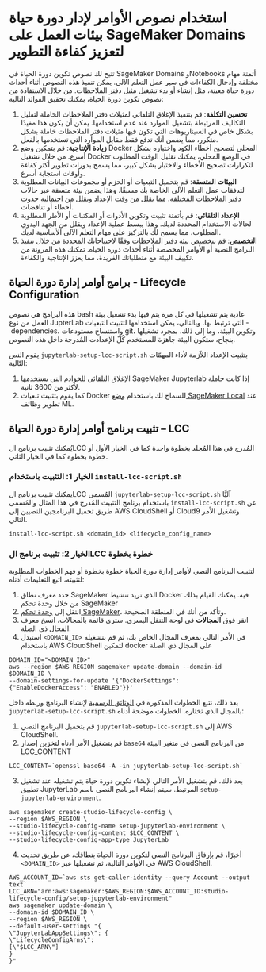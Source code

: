# استخدام نصوص الأوامر لإدار دورة حياة بيئات العمل على SageMaker Domains لتعزيز كفاءة التطوير

تتيح لك نصوص تكوين دورة الحياة في SageMaker Domains وNotebooks أتمتة مهام مختلفة وإدخال الكفاءات في سير عمل التعلم الآلي. يمكن تنفيذ هذه النصوص أثناء أحداث دورة حياة معينة، مثل إنشاء أو بدء تشغيل مثيل دفتر الملاحظات. من خلال الاستفادة من نصوص تكوين دورة الحياة، يمكنك تحقيق الفوائد التالية:

1. **تحسين التكلفة**: قم بتنفيذ الإغلاق التلقائي لمثيلات دفتر الملاحظات الخاملة لتقليل التكاليف المرتبطة بتشغيل الموارد عند عدم استخدامها. يمكن أن يكون هذا مفيدًا بشكل خاص في السيناريوهات التي تكون فيها مثيلات دفتر الملاحظات خاملة بشكل متكرر، مما يضمن أنك تدفع فقط مقابل الموارد التي تستخدمها بالفعل.
2. **زيادة الإنتاجية**: قم بتمكين وضع Docker المحلي لتصحيح أخطاء الكود واختباره بشكل أسرع. من خلال تشغيل Docker في الوضع المحلي، يمكنك تقليل الوقت المطلوب لتكرارات تصحيح الأخطاء والاختبار بشكل كبير، مما يسمح بدورات تطوير أكثر كفاءة وأوقات استجابة أسرع.
3. **البيئات المتسقة**: قم بتحميل التبعيات أو الحزم أو مجموعات البيانات المطلوبة لتدفقات عمل التعلم الآلي الخاصة بك مسبقًا. وهذا يضمن بيئة متسقة عبر حالات دفتر الملاحظات المختلفة، مما يقلل من وقت الإعداد ويقلل من احتمالية حدوث أخطاء أو تناقضات.
4. **الإعداد التلقائي**: قم بأتمتة تثبيت وتكوين الأدوات أو المكتبات أو الأطر المطلوبة لحالات الاستخدام المحددة لديك. وهذا يبسط عملية الإعداد ويقلل من الجهد اليدوي المطلوب، مما يسمح لك بالتركيز على مهام التعلم الآلي الأساسية لديك.
5. **التخصيص**: قم بتخصيص بيئة دفتر الملاحظات وفقًا لاحتياجاتك المحددة من خلال تنفيذ البرامج النصية أو الأوامر المخصصة أثناء أحداث دورة الحياة. تمكنك هذه المرونة من تكييف البيئة مع متطلباتك الفريدة، مما يعزز الإنتاجية والكفاءة.

## برامج أوامر إدارة دورة الحياة - Lifecycle Configuration

هذه البرامج هي نصوص bash عادية يتم تشغيلها في كل مرة يتم فيها بدء تشغيل بيئة العمل من نوع JupterLab التي ترتبط بها.
وبالتالي، يمكن استخدامها لتثبيت التبعيات - dependencies، واستنساخ مستودعات git، وتكوين البيئة، وما إلى ذلك.
بمجرد تشغيلها بنجاح، ستكون البيئة جاهزة للمستخدم كُلّ الإعدادت المُدرجة داخل هذه النصوص.

يقوم النص `jupyterlab-setup-lcc-script.sh` بتثبيت الإعداد اللاّزمة لأداء المهمّات التّالية:

1. الإغلاق التلقائي للخوادم التي يستخدمها SageMaker Jupyterlab إذا كانت خاملة لأكثر من 3600 ثانية.
2. كما يقوم بتثبيت تبعيات Docker للسماح لك باستخدام [وضع SageMaker Local](https://docs.aws.amazon.com/sagemaker/latest/dg/pipelines-local-mode.html) عند تطوير وظائف ML.

## تثبيت برنامج أوامر إدارة دورة الحياة – LCC
يُمكنك تثبيت برنامج الLCC المُدرج في هذا المُجلد بخطوة واحدة كما في الخيار الأول أو خطوة بخطوة كما في الخيار الثاني. 
### الخيار 1: التثبيت باستخدام `install-lcc-script.sh`

يمكنك تثبيت برنامج الLCC المُسمى  `jupyterlab-setup-lcc-script.sh` آليًّا باستخدام برنامج التثبيت المُدرج في هذا المثال والمُسمى `install-lcc-script.sh` عن طريق تحميل البرنامجين النصيين إلى AWS CloudShell أو Cloud9 وتشغيل الأمر التالي.

```
install-lcc-script.sh <domain_id> <lifecycle_config_name>
````

### الخيار 2: تثبيت برنامج الLCC خطوة بخطوة

لتثبيت البرنامج النصي  لأوامر إدارة دورة الحياة خطوة بخطوة أو فهم الخطوات المطلوبة لتثبيته، اتبع التعليمات أدناه:

1. حدد معرف نطاق SageMaker الذي تريد تنشيط Docker فيه. يمكنك القيام بذلك من خلال وحدة تحكم SageMaker
1. انتقل إلى [وحدة تحكم SageMaker](https://console.aws.amazon.com/sagemaker/home)، وتأكد من أنك في المنطقة الصحيحة.
2. انقر فوق **المجالات** في لوحة التنقل اليسرى. سترى قائمة بالمجالات، انسخ معرف المجال ذي الصلة.
2. استبدل `<DOMAIN_ID>` في الأمر التالي بمعرف المجال الخاص بك، ثم قم بتشغيله باستخدام AWS CloudShell لتمكين docker على المجال ذي الصلة
```
DOMAIN_ID="<DOMAIN_ID>"
aws --region $AWS_REGION sagemaker update-domain --domain-id $DOMAIN_ID \
--domain-settings-for-update '{"DockerSettings": {"EnableDockerAccess": "ENABLED"}}'
```
بعد ذلك، نتبع الخطوات المذكورة في [الوثائق الرسمية](https://docs.aws.amazon.com/sagemaker/latest/dg/jl-lcc-create.html) لإنشاء البرنامج وربطه داخل `jupyterlab-setup-lcc-script.sh`
بالمجال الذي تختاره. الخطوات موضحة أدناه:

1. قم بتحميل البرنامج النصي `jupyterlab-setup-lcc-script.sh` إلى AWS CloudShell.
2. قم بتشغيل الأمر أدناه لتخزين إصدار `base64` من البرنامج النصي في متغير البيئة LCC_CONTENT
```
LCC_CONTENT=`openssl base64 -A -in jupyterlab-setup-lcc-script.sh`
```
3. بعد ذلك، قم بتشغيل الأمر التالي لإنشاء تكوين دورة حياة يتم تشغيله عند تشغيل تطبيق JupyterLab المرتبط. سيتم إنشاء البرنامج النصي باسم `setup-jupyterlab-environment`.
```
aws sagemaker create-studio-lifecycle-config \
--region $AWS_REGION \
--studio-lifecycle-config-name setup-jupyterlab-environment \
--studio-lifecycle-config-content $LCC_CONTENT \
--studio-lifecycle-config-app-type JupyterLab
```
4. أخيرًا، قم بإرفاق البرنامج النصي لتكوين دورة الحياة بنطاقك، عن طريق تحديث `<DOMAIN_ID>`  في الأوامر التالية، ثم تشغيلها عبر AWS CloudShell.
```
AWS_ACCOUNT_ID=`aws sts get-caller-identity --query Account --output text`
LCC_ARN="arn:aws:sagemaker:$AWS_REGION:$AWS_ACCOUNT_ID:studio-lifecycle-config/setup-jupyterlab-environment"
aws sagemaker update-domain \
--domain-id $DOMAIN_ID \
--region $AWS_REGION \
--default-user-settings "{
\"JupyterLabAppSettings\": {
\"LifecycleConfigArns\":
[\"$LCC_ARN\"]
}
}"
```